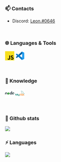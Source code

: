 ### 📫 Contacts

- Discord: <a href='https://discordapp.com/users/617364437770436608'>Leon.#0646</a>

<br />

### 🌐 Languages & Tools

<a href='https://de.wikipedia.org/wiki/JavaScript'><img width='30' height='30' src='./javascript.png'/></a>
<a href='https://code.visualstudio.com/'><img width='30' height='30' src='./vscode.png'/></a>

<br />

### 🧠 Knowledge

<a href='https://nodejs.org/'><img width='30' height='30' src='./nodejs.png'/></a>
<a href='https://www.mysql.com'><img width='30' height='30' src='./mysql.png'/></a>

<br />

### 🚀 Github stats

<img src='https://github-readme-stats.vercel.app/api?username=gcrafting&show_icons=true&title_color=ffffff&icon_color=006ab0&text_color=daf7dc&bg_color=101010'>

<br />

### ⚡ Languages

<img src='https://github-readme-stats.vercel.app/api/top-langs/?username=gcrafting&show_icons=true&title_color=ffffff&icon_color=006ab0&text_color=daf7dc&bg_color=101010' />
